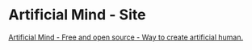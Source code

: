 # Artificial Mind - Site

[Artificial Mind - Free and open source - Way to create artificial human.](https://www.artificialmind.dev/)
